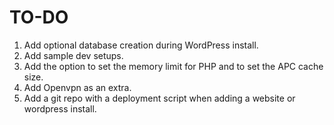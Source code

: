 # TO-DO

1. Add optional database creation during WordPress install.
2. Add sample dev setups.
3. Add the option to set the memory limit for PHP and to set the APC cache size.
4. Add Openvpn as an extra.
5. Add a git repo with a deployment script when adding a website or wordpress install.
